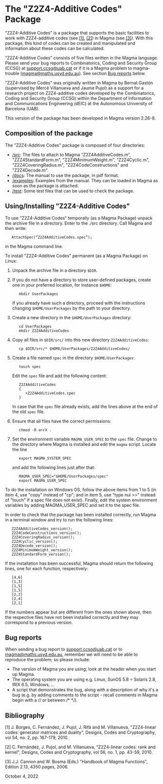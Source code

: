 # The "Z2Z4-Additive Codes" Package

"Z2Z4-Additive Codes"  is  a  package  that  supports the basic
facilities  to  work  with Z2Z4-additive codes (see [[1]](#1), [[2]](#2)) in
Magma (see [[3]](#3)). With  this  package, this kind of codes can be
created and manipulated and  information about  these codes can
be calculated.

"Z2Z4-Additive Codes"  consists  of five  files  written in the 
Magma language. Please send your  bug reports to Combinatorics, 
Coding and  Security Group (CCSG)  at [support.ccsg@uab.cat](mailto:support.ccsg@uab.cat)
or if it is a Magma problem to magma-trouble (magma@maths.usyd.edu.au). See section [Bug reports](#bug-reports) below.

"Z2Z4-Additive Codes" was originally written in Magma by Bernat
Gastón  (supervised by Mercè Villanueva and Jaume Pujol)  as  a
support for a research project on Z2Z4-additive codes developed
by  the  Combinatorics, Coding and Security Group (CCSG) within
the  Department of  Information  and Communications Engineering
(dEIC) at the Autonomous University of Barcelona (UAB).

This version of the package has been developed in Magma version
2.26-8.


## Composition of the package

The   "Z2Z4-Additive  Codes"   package  is  composed  of  four
directories:

* [/src](src): The files to attach to Magma “Z2Z4AdditiveCodes.m”,
      "ZZZ4StandardForm.m", "Z2Z4MinimumWeight.m", "Z2Z4Cyclic.m", 
      "Z2Z4CoveringRadius.m", "Z2Z4CodeConstructions" and
      "Z2Z4Decode.m".
* [/docs](docs): The manual to use the package, in pdf format.
* [/examples](examples): Examples  from  the  manual.  They can  be loaded in
           Magma as soon as the package is attached.
* [/test](test): Some test files that can be used to check the package.


## Using/Installing "Z2Z4-Additive Codes"

To use  "Z2Z4-Additive Codes"  temporally  (as a Magma Package)
unpack  the  archive  file in a directory.   Enter to the ./src
directory. Call Magma and then write:
```
   AttachSpec(“Z2Z4AdditiveCodes.spec”);
```
in the Magma command line.

To install "Z2Z4-Additive Codes" permanent (as a Magma Package) on Linux:

1. Unpack the archive file in a directory <code>$DIR</code>.

2. If you do not have a directory to store user-defined packages, create one in your preferred location, for instance <code>$HOME</code>:

   ```
      mkdir UserPackages
   ```

   If you already have such a directory, proceed with the instructions changing <code>$HOME/UserPackages</code> by the path to your directory.

3. Create a new directory in the <code>$HOME/UserPackages</code> directory:

   ```
      cd UserPackages
      mkdir Z2Z4AdditiveCodes
   ```

4. Copy all files in <code>$DIR/src/</code> into this new directory <code>Z2Z4AdditiveCodes</code>:

   ```
      cp $DIR/src/* $HOME/UserPackages/Z2Z4AdditiveCodes/
   ```

5. Create a file named <code>spec</code> in the directory <code>$HOME/UserPackages</code>:

   ```
      touch spec
   ```

   Edit the <code>spec</code> file and add the following content:

   ```
      Z2Z4AdditiveCodes
      {
         +Z2Z4AdditiveCodes.spec
      }
   ```

   In case that the <code>spec</code> file already exists, add the lines above at the end of the old <code>spec</code> file.

6. Ensure that all files have the correct permissions:

   ```
      chmod -R a+rX .
   ```

7. Set the environment variable <code>MAGMA_USER_SPEC</code> to the <code>spec</code> file. Change to the directory where Magma is installed and edit the <code>magma</code> script. Locate the line

   ```
      export MAGMA_SYSTEM_SPEC
   ```

   and add the following lines just after that:

   ```
      MAGMA_USER_SPEC="$HOME/UserPackages/spec"
      export MAGMA_USER_SPEC
   ```

To do the installation on Windows OS, follow the above items from 1 to 5 (in item 4, use "copy" instead of "cp"; and in item 5, use "type nul >>" instead of "touch" if a spec file does not exist). Finally, edit the system environment variables by adding MAGMA_USER_SPEC and set it to the spec file.

In order to check that the package has been installed correctly, run Magma in a terminal window and try to run the following lines:

```
   Z2Z4AdditiveCodes_version();
   Z2Z4CodeConstructions_version();
   Z2Z4CoveringRadius_version();
   Z2Z4Cyclic_version();
   Z2Z4Decode_version();
   Z2Z4MinimumWeight_version();
   Z2Z4StandardForm_version();
```

If the installation has been successful, Magma should return the following lines, one for each function, respectively:

```
   [4,6]
   [1,3]
   [1,5]
   [1,5]
   [2,2]
   [2,4]
   [2,1]
```

If the numbers appear but are different from the ones shown above, then the respective files have not been installed correctly and they may correspond to a previous version.

## Bug reports

When  sending a  bug  report to [support.ccsg@uab.cat](mailto:support.ccsg@uab.cat) or to
magma@maths.usyd.edu.au,    remember we will need to be able to
reproduce the problem; so please include:

 * The  version  of  Magma  you  are  using; look at the
   header when you start up Magma.
 * The  operating  system you are using e.g. Linux, SunOS 5.8 =
   Solaris 2.8, IRIX 6.5, Windows, ...
 * A script that demonstrates the bug, along with a description
   of why it's a bug (e.g.  by  adding comments to  the  script
   _-_ recall  comments  in Magma  begin  with  a  //  or between
   /*  */).


## Bibliography

<a id="1">[1]</a>  J. Borges, C. Fernández, J. Pujol, J. Rifà and M. Villanueva,
   "Z2Z4-linear codes: generator matrices  and  duality", Designs,
   Codes and Cryptography, vol 54, no. 2, pp. 167-179, 2010.

<a id="2">[2]</a> C. Fernández, J. Pujol, and M. Villanueva, "Z2Z4-linear codes:
   rank and kernel", Designs, Codes and Cryptography,  vol 56, no.
   1, pp. 43-59, 2010.

<a id="3">[3]</a> J.J. Cannon and W. Bosma (Eds.) "Handbook of Magma Functions",
   Edition 2.13, 4350 pages, 2006.


October 4, 2022
